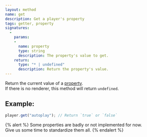 ```yaml
---
layout: method
name: get
description: Get a player's property
tags: getter, property
signatures:
  -
    params:
    -
      name: property
      type: string
      description: The property's value to get.
    return:
      type: "* | undefined"
      description: Return the property's value.
---
```


Return the current value of a [property](/documentation/properties.html).  
If there is no renderer, this method will return `undefined`.

## Example:
```js
player.get("autoplay"); // Return `true` or `false`
```

{% alert %}
Some properties are badly or not implemented for now.  
Give us some time to standardize them all.
{% endalert %}